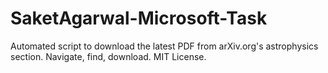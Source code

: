 # SaketAgarwal-Microsoft-Task
Automated script to download the latest PDF from arXiv.org's astrophysics section. Navigate, find, download. MIT License.
